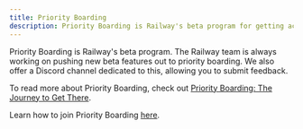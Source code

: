 ```yaml
---
title: Priority Boarding
description: Priority Boarding is Railway's beta program for getting access early to new features. Learn how to be a part of it.
---
```


Priority Boarding is Railway's beta program. The Railway team is always working on pushing new beta features out to priority boarding. We also offer a Discord channel dedicated to this, allowing you to submit feedback.

To read more about Priority Boarding, check out <a href="https://blog.railway.com/p/building-the-beta" target="_blank">Priority Boarding: The Journey to Get There</a>.

Learn how to join Priority Boarding [here](/guides/join-priority-boarding).
